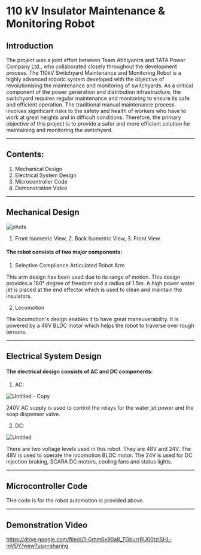 
# 110 kV Insulator Maintenance & Monitoring Robot

## Introduction

The project was a joint effort between Team Abhiyantra and TATA Power Company
Ltd., who collaborated closely throughout the development process. The 110kV
Switchyard Maintenance and Monitoring Robot is a highly advanced robotic system
developed with the objective of revolutionising the maintenance and monitoring of
switchyards. As a critical component of the power generation and distribution
infrastructure, the switchyard requires regular maintenance and monitoring to ensure
its safe and efficient operation. The traditional manual maintenance process involves
significant risks to the safety and health of workers who have to work at great heights
and in difficult conditions. Therefore, the primary objective of this project is to provide
a safer and more efficient solution for maintaining and monitoring the switchyard.

---

## Contents:

1. Mechanical Design
2. Electrical System Design
3. Microcontroller Code
4. Demonstration Video

---

## Mechanical Design

![phots](https://github.com/RonishNadar/110-kV-Insulator-Maintenance-Robot/assets/137984084/e5e90c78-a67d-400c-a00d-8157c0a972ab)

1. Front Isometric View, 2. Back Isometric View, 3. Front View


#### The robot consists of two major components:

1. Selective Compliance Articulated Robot Arm

This arm design has been used due to its range of motion. This design provides a 180° degree of freedom and a radius of 1.5m. A high power water jet is placed at the end effector which is used to clean and maintain the insulators.

2. Locomotion

The locomotion's design enables it to have great maneuverability. It is powered by a 48V BLDC motor which helps the robot to traverse over rough terrains.

---

## Electrical System Design

#### The electrical design consists of AC and DC components:

1. AC:

![Untitled - Copy](https://github.com/RonishNadar/110-kV-Insulator-Maintenance-Robot/assets/137984084/7bf584fd-3da9-4cfe-b236-6f2873e45afa)

240V AC supply is used to control the relays for the water jet power and the soap dispenser valve.

2. DC:

![Untitled](https://github.com/RonishNadar/110-kV-Insulator-Maintenance-Robot/assets/137984084/fddd6745-b64f-402f-8e61-32983aabd239)

There are two voltage levels used in this robot. They are 48V and 24V. The 48V is used to operate the locomotion BLDC motor. The 24V is used for DC injection braking, SCARA DC motors, cooling fans and status lights.

---

## Microcontroller Code

THe code is for the robot automation is provided above.

---

## Demonstration Video

https://drive.google.com/file/d/1-Gmm6x90a8_TGburrRU00tzISHL-mVDY/view?usp=sharing
